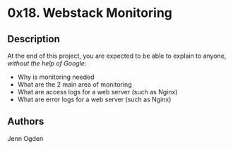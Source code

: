 # 0x18. Webstack Monitoring
## Description
At the end of this project, you are expected to be able to explain to anyone, *without the help of Google*:
* Why is monitoring needed
* What are the 2 main area of monitoring
* What are access logs for a web server (such as Nginx)
* What are error logs for a web server (such as Nginx)

## Authors
Jenn Ogden